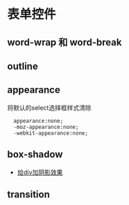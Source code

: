 # 表单控件

##   word-wrap 和 word-break

## outline

## appearance

将默认的select选择框样式清除

```
  appearance:none;  
  -moz-appearance:none;  
  -webkit-appearance:none;  
```

## box-shadow

- [给div加阴影效果](http://blog.csdn.net/freshlover/article/details/7610269)

## transition
